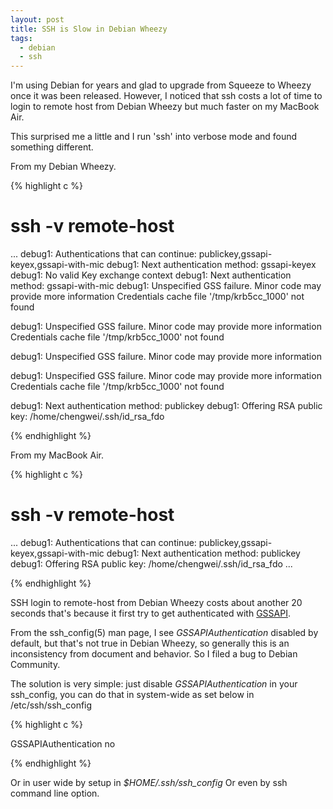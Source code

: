 ```yaml
---
layout: post
title: SSH is Slow in Debian Wheezy
tags:
  - debian
  - ssh
---
```


I'm using Debian for years and glad to upgrade from Squeeze to Wheezy once it
was been released. However, I noticed that ssh costs a lot of time to login to
remote host from Debian Wheezy but much faster on my MacBook Air.

This surprised me a little and I run 'ssh' into verbose mode and found something
different.

From my Debian Wheezy.

{% highlight c %}

# ssh -v remote-host
...
debug1: Authentications that can continue:
publickey,gssapi-keyex,gssapi-with-mic
debug1: Next authentication method: gssapi-keyex
debug1: No valid Key exchange context
debug1: Next authentication method: gssapi-with-mic
debug1: Unspecified GSS failure.  Minor code may provide more information
Credentials cache file '/tmp/krb5cc_1000' not found

debug1: Unspecified GSS failure.  Minor code may provide more information
Credentials cache file '/tmp/krb5cc_1000' not found

debug1: Unspecified GSS failure.  Minor code may provide more information


debug1: Unspecified GSS failure.  Minor code may provide more information
Credentials cache file '/tmp/krb5cc_1000' not found

debug1: Next authentication method: publickey
debug1: Offering RSA public key: /home/chengwei/.ssh/id_rsa_fdo

{% endhighlight %}

From my MacBook Air.

{% highlight c %}

# ssh -v remote-host
...
debug1: Authentications that can continue:
publickey,gssapi-keyex,gssapi-with-mic
debug1: Next authentication method: publickey
debug1: Offering RSA public key: /home/chengwei/.ssh/id_rsa_fdo
...

{% endhighlight %}

SSH login to remote-host from Debian Wheezy costs about another 20 seconds
that's because it first try to get authenticated with
[GSSAPI](http://en.wikipedia.org/wiki/Generic_Security_Services_Application_Program_Interface).

From the ssh_config(5) man page, I see *GSSAPIAuthentication* disabled by default,
but that's not true in Debian Wheezy, so generally this is an inconsistency from
document and behavior. So I filed a bug to Debian Community.

The solution is very simple: just disable *GSSAPIAuthentication* in your
ssh_config, you can do that in system-wide as set below in /etc/ssh/ssh_config

{% highlight c %}

GSSAPIAuthentication no

{% endhighlight %}

Or in user wide by setup in *$HOME/.ssh/ssh_config* Or even by ssh command line
option.
